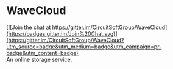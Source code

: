# WaveCloud

[![Join the chat at https://gitter.im/CircuitSoftGroup/WaveCloud](https://badges.gitter.im/Join%20Chat.svg)](https://gitter.im/CircuitSoftGroup/WaveCloud?utm_source=badge&utm_medium=badge&utm_campaign=pr-badge&utm_content=badge)  
An online storage service.

